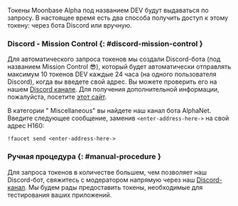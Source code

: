 Токены Moonbase Alpha под названием DEV будут выдаваться по запросу. В настоящее время есть два способа получить доступ к этому токену: через бота Discord или вручную.

### Discord - Mission Control {: #discord-mission-control } 

Для автоматического запроса токенов мы создали Discord-бота (под названием Mission Control :sunglasses:), который будет автоматически отправлять максимум 10 токенов DEV каждые 24 часа (на одного пользователя Discord), когда вы введете свой адрес. Вы можете проверить его на нашем [Discord канале](https://discord.gg/PfpUATX). Для получения дополнительной информации, пожалуйста, посетите [этот сайт](/getting-started/moonbase/faucet/).
 
В категории " Miscellaneous" вы найдете наш канал бота AlphaNet. Введите следующее сообщение, заменив `<enter-address-here->` на свой адрес H160:
 
```
!faucet send <enter-address-here->
```

### Ручная процедура {: #manual-procedure } 

Для запроса токенов в количестве большем, чем позволяет наш Discord-бот, свяжитесь с модератором напрямую через наш [Discord-канал](https://discord.gg/PfpUATX). Мы будем рады предоставить токены, необходимые для тестирования ваших приложений.

